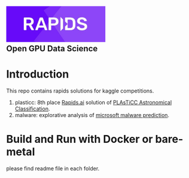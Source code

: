 ## <div align="left"><img src="img/rapids_logo.png" width="265px"/></div> Open GPU Data Science

# Introduction
This repo contains rapids solutions for kaggle competitions.
1. plasticc: 8th place [Rapids.ai](https://rapids.ai) solution of [PLAsTiCC Astronomical Classification](https://www.kaggle.com/c/PLAsTiCC-2018).  
2. malware: explorative analysis of [microsoft malware prediction](https://www.kaggle.com/c/microsoft-malware-prediction).

# Build and Run with Docker or bare-metal 
please find readme file in each folder.
